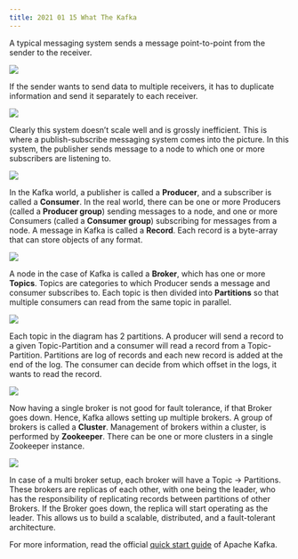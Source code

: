 ```yaml
---
title: 2021 01 15 What The Kafka
---
```


A typical messaging system sends a message point-to-point from the sender to the receiver.

![](https://paper-attachments.dropbox.com/s_C7CD0664535555038C18DBF202656ABC76127B377A7C8572729058D1F53C5EE0_1610712851413_image.png)


If the sender wants to send data to multiple receivers, it has to duplicate information and send it separately to each receiver.

![](https://paper-attachments.dropbox.com/s_C7CD0664535555038C18DBF202656ABC76127B377A7C8572729058D1F53C5EE0_1610713112466_image.png)


Clearly this system doesn’t scale well and is grossly inefficient. This is where a publish-subscribe messaging system comes into the picture. In this system, the publisher sends message to a node to which one or more subscribers are listening to.

![](https://paper-attachments.dropbox.com/s_C7CD0664535555038C18DBF202656ABC76127B377A7C8572729058D1F53C5EE0_1610713424245_image.png)

In the Kafka world, a publisher is called a **Producer**, and a subscriber is called a **Consumer**. In the real world, there can be one or more Producers (called a **Producer group**) sending messages to a node, and one or more Consumers (called a **Consumer group**) subscribing for messages from a node. A message in Kafka is called a **Record**. Each record is a byte-array that can store objects of any format.

![](https://paper-attachments.dropbox.com/s_C7CD0664535555038C18DBF202656ABC76127B377A7C8572729058D1F53C5EE0_1610713819285_image.png)

A node in the case of Kafka is called a **Broker**, which has one or more **Topics**. Topics are categories to which Producer sends a message and consumer subscribes to. Each topic is then divided into **Partitions** so that multiple consumers can read from the same topic in parallel.

![](https://paper-attachments.dropbox.com/s_C7CD0664535555038C18DBF202656ABC76127B377A7C8572729058D1F53C5EE0_1610716193159_image.png)

Each topic in the diagram has 2 partitions. A producer will send a record to a given Topic-Partition and a consumer will read a record from a Topic-Partition. Partitions are log of records and each new record is added at the end of the log. The consumer can decide from which offset in the logs, it wants to read the record.

![](https://paper-attachments.dropbox.com/s_C7CD0664535555038C18DBF202656ABC76127B377A7C8572729058D1F53C5EE0_1610716138452_image.png)

Now having a single broker is not good for fault tolerance, if that Broker goes down. Hence, Kafka allows setting up multiple brokers. A group of brokers is called a **Cluster**. Management of brokers within a cluster, is performed by **Zookeeper**. There can be one or more clusters in a single Zookeeper instance.

![](https://paper-attachments.dropbox.com/s_C7CD0664535555038C18DBF202656ABC76127B377A7C8572729058D1F53C5EE0_1610716843589_image.png)

In case of a multi broker setup, each broker will have a Topic → Partitions. These brokers are replicas of each other, with one being the leader, who has the responsibility of replicating records between partitions of other Brokers. If the Broker goes down, the replica will start operating as the leader. This allows us to build a scalable, distributed, and a fault-tolerant architecture.

For more information, read the official [quick start guide](https://kafka.apache.org/quickstart) of Apache Kafka.